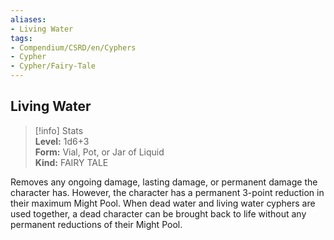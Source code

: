 ```yaml
---
aliases:
- Living Water
tags:
- Compendium/CSRD/en/Cyphers
- Cypher
- Cypher/Fairy-Tale
---
```


  
## Living Water  
>[!info] Stats  
> **Level:** 1d6+3  
> **Form:** Vial, Pot, or Jar of Liquid  
> **Kind:** FAIRY TALE
  
Removes any ongoing damage, lasting damage, or permanent damage the character has. However, the character has a permanent 3-point reduction in their maximum Might Pool. When dead water and living water cyphers are used together, a dead character can be brought back to life without any permanent reductions of their Might Pool.